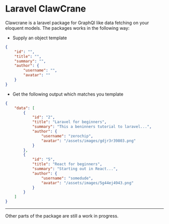 # Laravel ClawCrane

Clawcrane is a laravel package for GraphQl like data fetching on your eloquent models. The packages works in the following way:

- Supply an object template

```json
{
    "id": "",
    "title": "",
    "summary": "",
    "author": {
        "username": "",
        "avatar": ""
    }
}
```
- Get the following output which matches you template

```json
{
    "data": [
        {
            "id": "2",
            "title": "Laravel for beginners",
            "summary": "This a beninners tutorial to laravel...",
            "author": {
                "username": "zerochip",
                "avatar": "/assets/images/gdjr3r39803.png"
            }
        },
        {
            "id": "5",
            "title": "React for beginners",
            "summary": "Starting out in React...",
            "author": {
                "username": "somedude",
                "avatar": "/assets/images/5g44ej4943.png"
            }
        }
    ]
}
```

----

Other parts of the package are still a work in progress.
